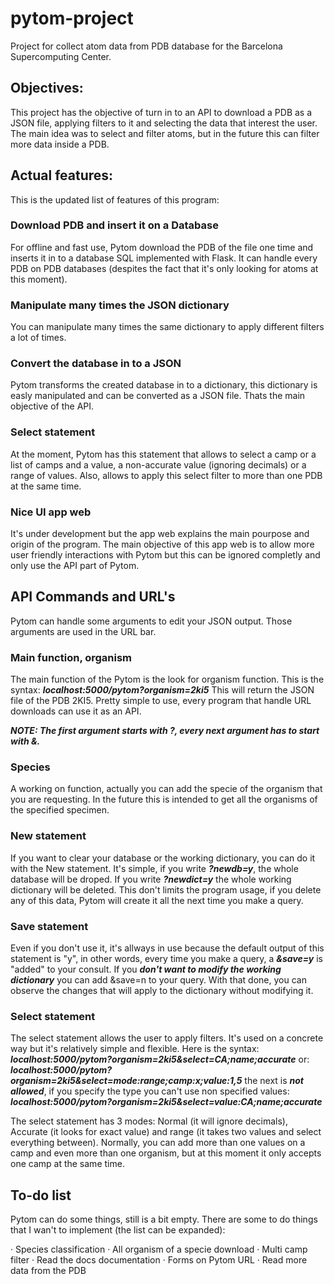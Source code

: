 # pytom-project
Project for collect atom data from PDB database for the Barcelona Supercomputing Center.

## Objectives:
This project has the objective of turn in to an API to download a PDB as a JSON file, applying filters to it and selecting the data that interest the user. The main idea was to select and filter atoms, but in the future this can filter more data inside a PDB.

## Actual features:
This is the updated list of features of this program:

### Download PDB and insert it on a Database
For offline and fast use, Pytom download the PDB of the file one time and inserts it in to a database SQL implemented with Flask. It can handle every PDB on PDB databases (despites the fact that it's only looking for atoms at this moment).

### Manipulate many times the JSON dictionary
You can manipulate many times the same dictionary to apply different filters a lot of times.

### Convert the database in to a JSON
Pytom transforms the created database in to a dictionary, this dictionary is easly manipulated and can be converted as a JSON file. Thats the main objective of the API.

### Select statement
At the moment, Pytom has this statement that allows to select a camp or a list of camps and a value, a non-accurate value (ignoring decimals) or a range of values. Also, allows to apply this select filter to more than one PDB at the same time.

### Nice UI app web
It's under development but the app web explains the main pourpose and origin of the program. The main objective of this app web is to allow more user friendly interactions with Pytom but this can be ignored completly and only use the API part of Pytom.

## API Commands and URL's
Pytom can handle some arguments to edit your JSON output. Those arguments are used in the URL bar.

### Main function, organism
The main function of the Pytom is the look for organism function. This is the syntax:
***localhost:5000/pytom?organism=2ki5***
This will return the JSON file of the PDB 2KI5. Pretty simple to use, every program that handle URL downloads can use it as an API.

***NOTE: The first argument starts with ?, every next argument has to start with &.***

### Species
A working on function, actually you can add the specie of the organism that you are requesting. In the future this is intended to get all the organisms of the specified specimen.

### New statement
If you want to clear your database or the working dictionary, you can do it with the New statement. It's simple, if you write ***?newdb=y***, the whole database will be droped. If you write ***?newdict=y*** the whole working dictionary will be deleted.
This don't limits the program usage, if you delete any of this data, Pytom will create it all the next time you make a query.

### Save statement
Even if you don't use it, it's allways in use because the default output of this statement is "y", in other words, every time you make a query, a ***&save=y*** is "added" to your consult. If you ***don't want to modify the working dictionary*** you can add &save=n to your query. With that done, you can observe the changes that will apply to the dictionary without modifying it.

### Select statement
The select statement allows the user to apply filters. It's used on a concrete way but it's relatively simple and flexible. Here is the syntax:
***localhost:5000/pytom?organism=2ki5&select=CA;name;accurate***
or:
***localhost:5000/pytom?organism=2ki5&select=mode:range;camp:x;value:1,5***
the next is ***not allowed***, if you specify the type you can't use non specified values:
***localhost:5000/pytom?organism=2ki5&select=value:CA;name;accurate***

The select statement has 3 modes: Normal (it will ignore decimals), Accurate (it looks for exact value) and range (it takes two values and select everything between). Normally, you can add more than one values on a camp and even more than one organism, but at this moment it only accepts one camp at the same time.

## To-do list
Pytom can do some things, still is a bit empty. There are some to do things that I wan't to implement (the list can be expanded):

  · Species classification
  · All organism of a specie download
  · Multi camp filter
  · Read the docs documentation
  · Forms on Pytom URL
  · Read more data from the PDB
